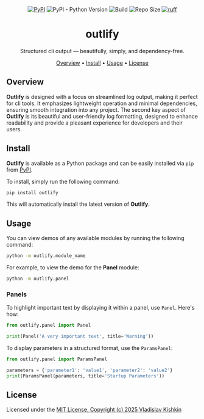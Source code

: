 <div align="center">

<!-- TODO: add banner -->

[![PyPI](https://img.shields.io/pypi/v/outlify)](https://pypi.org/project/outlify/)
![PyPI - Python Version](https://img.shields.io/pypi/pyversions/outlify)
![Build](https://github.com/k1shk1n/outlify/actions/workflows/checks.yaml/badge.svg)
![Repo Size](https://img.shields.io/github/repo-size/k1shk1n/outlify)
[![ruff](https://img.shields.io/endpoint?url=https://raw.githubusercontent.com/astral-sh/ruff/main/assets/badge/v2.json)](https://github.com/astral-sh/ruff)


# outlify
Structured cli output — beautifully, simply, and dependency-free.

[Overview](#overview) •
[Install](#install) •
[Usage](#usage) •
[License](#license)

</div>

## Overview
**Outlify** is designed with a focus on streamlined log output, making it perfect for cli tools.
It emphasizes lightweight operation and minimal dependencies, ensuring smooth integration
into any project. The second key aspect of **Outlify** is its beautiful and user-friendly
log formatting, designed to enhance readability and provide a pleasant experience
for developers and their users.

## Install
**Outlify** is available as a Python package and can be easily installed via `pip` from [PyPI](https://pypi.org/project/outlify/).

To install, simply run the following command:
```bash
pip install outlify
```
This will automatically install the latest version of **Outlify**.

## Usage
You can view demos of any available modules by running the following command:
```bash
python -m outlify.module_name
```

For example, to view the demo for the **Panel** module:
```bash
python -m outlify.panel
```

### Panels
To highlight important text by displaying it within a panel, use `Panel`. Here's how:
```python
from outlify.panel import Panel

print(Panel('A very important text', title='Warning'))
```

To display parameters in a structured format, use the `ParamsPanel`:
```python
from outlify.panel import ParamsPanel

parameters = {'parameter1': 'value1', 'parameter2': 'value2'}
print(ParamsPanel(parameters, title='Startup Parameters'))
```

## License
Licensed under the [MIT License, Copyright (c) 2025 Vladislav Kishkin](LICENSE)